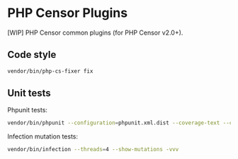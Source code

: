PHP Censor Plugins
==================

[WIP] PHP Censor common plugins (for PHP Censor v2.0+).

Code style
----------

```bash
vendor/bin/php-cs-fixer fix
```

Unit tests
----------

Phpunit tests:

```bash
vendor/bin/phpunit --configuration=phpunit.xml.dist --coverage-text --coverage-html=tests/var/coverage
```

Infection mutation tests:

```bash
vendor/bin/infection --threads=4 --show-mutations -vvv
```
